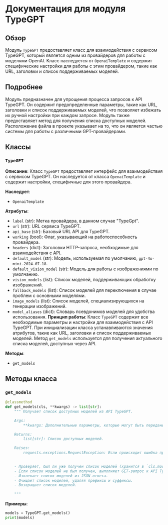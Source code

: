 # Документация для модуля TypeGPT

## Обзор

Модуль `TypeGPT` предоставляет класс для взаимодействия с сервисом TypeGPT, который является одним из провайдеров для работы с моделями OpenAI. Класс наследуется от `OpenaiTemplate` и содержит специфические настройки для работы с этим провайдером, такие как URL, заголовки и список поддерживаемых моделей.

## Подробнее

Модуль предназначен для упрощения процесса запросов к API TypeGPT. Он содержит предопределенные параметры, такие как URL, заголовки и список поддерживаемых моделей, что позволяет избежать их ручной настройки при каждом запросе. Модуль также предоставляет метод для получения списка доступных моделей. Расположение файла в проекте указывает на то, что он является частью системы для работы с различными GPT-провайдерами.

## Классы

### `TypeGPT`

**Описание**: Класс `TypeGPT` предоставляет интерфейс для взаимодействия с сервисом TypeGPT. Он наследуется от класса `OpenaiTemplate` и содержит настройки, специфичные для этого провайдера.

**Наследует**:
- `OpenaiTemplate`

**Атрибуты**:
- `label` (str): Метка провайдера, в данном случае "TypeGpt".
- `url` (str): URL сервиса TypeGPT.
- `api_base` (str): Базовый URL API для TypeGPT.
- `working` (bool): Флаг, указывающий на работоспособность провайдера.
- `headers` (dict): Заголовки HTTP-запроса, необходимые для взаимодействия с API.
- `default_model` (str): Модель, используемая по умолчанию, `gpt-4o-mini-2024-07-18`.
- `default_vision_model` (str): Модель для работы с изображениями по умолчанию.
- `vision_models` (list): Список моделей, поддерживающих обработку изображений.
- `fallback_models` (list): Список моделей для переключения в случае проблем с основными моделями.
- `image_models` (list): Список моделей, специализирующихся на генерации изображений.
- `model_aliases` (dict): Словарь псевдонимов моделей для удобства использования.
**Принцип работы**:
Класс `TypeGPT` содержит все необходимые параметры и настройки для взаимодействия с API TypeGPT. При инициализации класса устанавливаются значения атрибутов, такие как URL, заголовки и список поддерживаемых моделей. Метод `get_models` используется для получения актуального списка моделей, доступных через API.

**Методы**:
- `get_models`

## Методы класса

### `get_models`

```python
@classmethod
def get_models(cls, **kwargs) -> list[str]:
    """ Получает список доступных моделей из API TypeGPT.

    Args:
        **kwargs: Дополнительные параметры, которые могут быть переданы в запрос.

    Returns:
        list[str]: Список доступных моделей.

    Raises:
        requests.exceptions.RequestException: Если происходит ошибка при выполнении HTTP-запроса.

    
    - Проверяет, был ли уже получен список моделей (хранится в `cls.models`).
    - Если список моделей не был получен, выполняет GET-запрос к API TypeGPT для получения списка моделей.
    - Извлекает список моделей из JSON-ответа.
    - Очищает список моделей, удаляя префиксы и суффиксы.
    - Возвращает список моделей.

    """
```

**Примеры**:

```python
models = TypeGPT.get_models()
print(models)